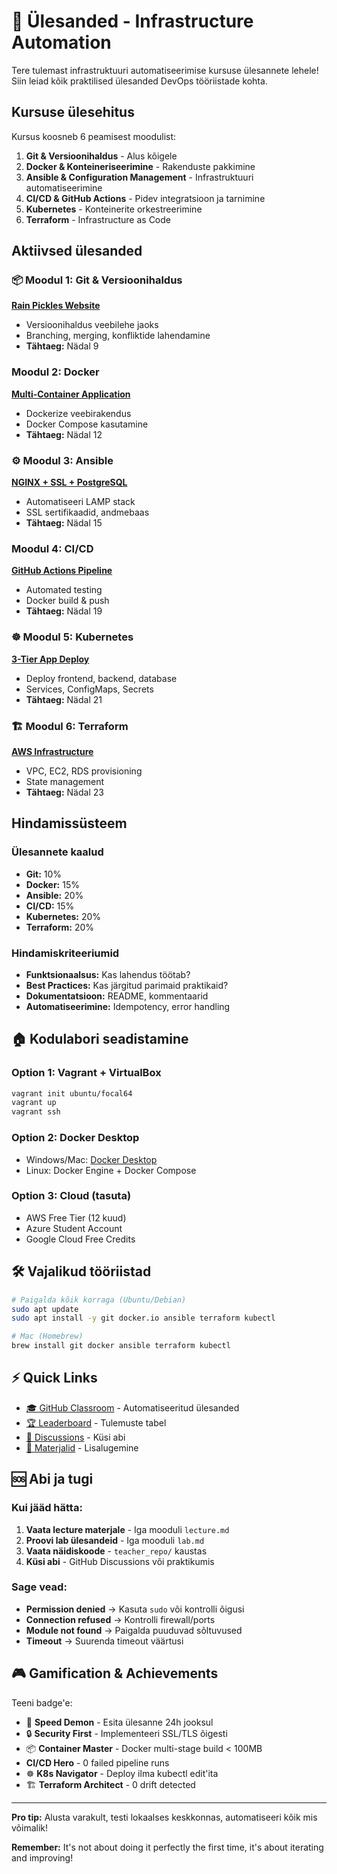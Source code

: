 # 🎯 Ülesanded - Infrastructure Automation

Tere tulemast infrastruktuuri automatiseerimise kursuse ülesannete lehele! Siin leiad kõik praktilised ülesanded DevOps tööriistade kohta.

## Kursuse ülesehitus

Kursus koosneb 6 peamisest moodulist:

1. **Git & Versioonihaldus** - Alus kõigele
2. **Docker & Konteineriseerimine** - Rakenduste pakkimine
3. **Ansible & Configuration Management** - Infrastruktuuri automatiseerimine
4. **CI/CD & GitHub Actions** - Pidev integratsioon ja tarnimine
5. **Kubernetes** - Konteinerite orkestreerimine
6. **Terraform** - Infrastructure as Code

## Aktiivsed ülesanded

### 📦 Moodul 1: Git & Versioonihaldus
**[Rain Pickles Website](../git_version_control/homework.md)**
- Versioonihaldus veebilehe jaoks
- Branching, merging, konfliktide lahendamine
- **Tähtaeg:** Nädal 9

### Moodul 2: Docker
**[Multi-Container Application](../docker_fundamentals/homework.md)**
- Dockerize veebirakendus
- Docker Compose kasutamine
- **Tähtaeg:** Nädal 12

### ⚙ Moodul 3: Ansible
**[NGINX + SSL + PostgreSQL](classroom.md#nadal-13-15-ansible-automation)**
- Automatiseeri LAMP stack
- SSL sertifikaadid, andmebaas
- **Tähtaeg:** Nädal 15

### Moodul 4: CI/CD
**[GitHub Actions Pipeline](../ci_cd_advanced/homework.md)**
- Automated testing
- Docker build & push
- **Tähtaeg:** Nädal 19

### ☸ Moodul 5: Kubernetes
**[3-Tier App Deploy](../kubernetes_overview/homework.md)**
- Deploy frontend, backend, database
- Services, ConfigMaps, Secrets
- **Tähtaeg:** Nädal 21

### 🏗 Moodul 6: Terraform
**[AWS Infrastructure](../terraform_basics/homework.md)**
- VPC, EC2, RDS provisioning
- State management
- **Tähtaeg:** Nädal 23

## Hindamissüsteem

### Ülesannete kaalud
- **Git:** 10%
- **Docker:** 15%
- **Ansible:** 20%
- **CI/CD:** 15%
- **Kubernetes:** 20%
- **Terraform:** 20%

### Hindamiskriteeriumid
- **Funktsionaalsus:** Kas lahendus töötab?
- **Best Practices:** Kas järgitud parimaid praktikaid?
- **Dokumentatsioon:** README, kommentaarid
- **Automatiseerimine:** Idempotency, error handling

## 🏠 Kodulabori seadistamine

### Option 1: Vagrant + VirtualBox
```bash
vagrant init ubuntu/focal64
vagrant up
vagrant ssh
```

### Option 2: Docker Desktop
- Windows/Mac: [Docker Desktop](https://www.docker.com/products/docker-desktop/)
- Linux: Docker Engine + Docker Compose

### Option 3: Cloud (tasuta)
- AWS Free Tier (12 kuud)
- Azure Student Account
- Google Cloud Free Credits

## 🛠 Vajalikud tööriistad

```bash
# Paigalda kõik korraga (Ubuntu/Debian)
sudo apt update
sudo apt install -y git docker.io ansible terraform kubectl

# Mac (Homebrew)
brew install git docker ansible terraform kubectl
```

## ⚡ Quick Links

- [🎓 GitHub Classroom](classroom.md) - Automatiseeritud ülesanded
- [🏆 Leaderboard](leaderboard.md) - Tulemuste tabel
- [💭 Discussions](https://github.com/mtalvik/automation/discussions) - Küsi abi
- [📖 Materjalid](../ansible_basics/reading_materials.md) - Lisalugemine

## 🆘 Abi ja tugi

### Kui jääd hätta:
1. **Vaata lecture materjale** - Iga mooduli `lecture.md`
2. **Proovi lab ülesandeid** - Iga mooduli `lab.md`
3. **Vaata näidiskoode** - `teacher_repo/` kaustas
4. **Küsi abi** - GitHub Discussions või praktikumis

### Sage vead:
- **Permission denied** → Kasuta `sudo` või kontrolli õigusi
- **Connection refused** → Kontrolli firewall/ports
- **Module not found** → Paigalda puuduvad sõltuvused
- **Timeout** → Suurenda timeout väärtusi

## 🎮 Gamification & Achievements

Teeni badge'e:
- 🚀 **Speed Demon** - Esita ülesanne 24h jooksul
- 🔒 **Security First** - Implementeeri SSL/TLS õigesti
- 📦 **Container Master** - Docker multi-stage build < 100MB
-  **CI/CD Hero** - 0 failed pipeline runs
- ☸ **K8s Navigator** - Deploy ilma kubectl edit'ita
- 🏗 **Terraform Architect** - 0 drift detected

---

**Pro tip:** Alusta varakult, testi lokaalses keskkonnas, automatiseeri kõik mis võimalik!

**Remember:** It's not about doing it perfectly the first time, it's about iterating and improving!
